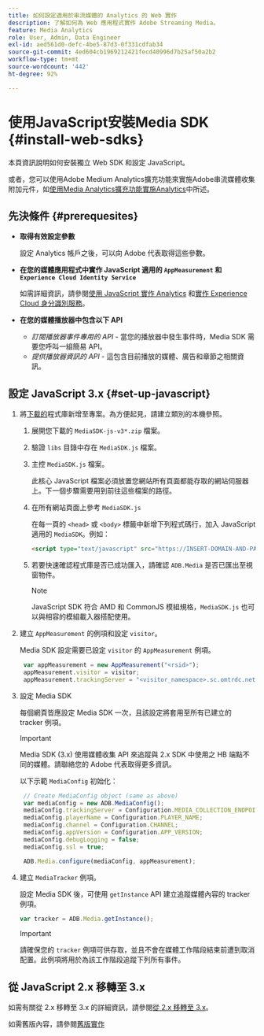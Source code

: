```yaml
---
title: 如何設定適用於串流媒體的 Analytics 的 Web 實作
description: 了解如何為 Web 應用程式實作 Adobe Streaming Media。
feature: Media Analytics
role: User, Admin, Data Engineer
exl-id: aed561d0-defc-4be5-87d3-0f331cdfab34
source-git-commit: 4ed604cb1969212421fecd40996d7b25af50a2b2
workflow-type: tm+mt
source-wordcount: '442'
ht-degree: 92%

---
```


# 使用JavaScript安裝Media SDK {#install-web-sdks}

本頁資訊說明如何安裝獨立 Web SDK 和設定 JavaScript。

或者，您可以使用Adobe Medium Analytics擴充功能來實施Adobe串流媒體收集附加元件，如[使用Media Analytics擴充功能實施Analytics](/help/implementation/media-sdk/setup/web-implementation-tags.md)中所述。

## 先決條件 {#prerequesites}

* **取得有效設定參數**

  設定 Analytics 帳戶之後，可以向 Adobe 代表取得這些參數。

* **在您的媒體應用程式中實作 JavaScript 適用的 `AppMeasurement` 和 `Experience Cloud Identity Service`**

  如需詳細資訊，請參閱[使用 JavaScript 實作 Analytics](https://experienceleague.adobe.com/docs/analytics/implementation/js/overview.html?lang=zh-Hant) 和[實作 Experience Cloud 身分識別服務](https://experienceleague.adobe.com/docs/id-service/using/implementation/setup-analytics.html?lang=zh-Hant)。

* **在您的媒體播放器中包含以下 API**

   * *訂閱播放器事件專用的 API* - 當您的播放器中發生事件時，Media SDK 需要您呼叫一組簡易 API。
   * *提供播放器資訊的 API* - 這包含目前播放的媒體、廣告和章節之相關資訊。

## 設定 JavaScript 3.x {#set-up-javascript}

1. 將[下載的](/help/getting-started/download-sdks.md)程式庫新增至專案。為方便起見，請建立類別的本機參照。

   1. 展開您下載的 `MediaSDK-js-v3*.zip` 檔案。
   1. 驗證 `libs` 目錄中存在 `MediaSDK.js` 檔案。

   1. 主控 `MediaSDK.js` 檔案。

      此核心 JavaScript 檔案必須放置您網站所有頁面都能存取的網站伺服器上。下一個步驟需要用到前往這些檔案的路徑。

   1. 在所有網站頁面上參考 `MediaSDK.js`

      在每一頁的 `<head>` 或 `<body>` 標籤中新增下列程式碼行，加入 JavaScript 適用的 `MediaSDK`。例如：

      ```html
      <script type="text/javascript" src="https://INSERT-DOMAIN-AND-PATH-TO-CODE-HERE/MediaSDK.js"></script>
      ```

   1. 若要快速確認程式庫是否已成功匯入，請確認 `ADB.Media` 是否已匯出至視窗物件。

      >[!NOTE]
      >
      >JavaScript SDK 符合 AMD 和 CommonJS 模組規格，`MediaSDK.js` 也可以與相容的模組載入器搭配使用。

1. 建立 `AppMeasurement` 的例項和設定 `visitor`。

   Media SDK 設定需要已設定 `visitor` 的 `AppMeasurement` 例項。

   ```js
    var appMeasurement = new AppMeasurement("<rsid>");
    appMeasurement.visitor = visitor;
    appMeasurement.trackingServer = "<visitor_namespace>.sc.omtrdc.net";
   ```

1. 設定 Media SDK

   每個網頁皆應設定 Media SDK 一次，且該設定將套用至所有已建立的 tracker 例項。

   >[!IMPORTANT]
   >
   > Media SDK (3.x) 使用媒體收集 API 來追蹤與 2.x SDK 中使用之 HB 端點不同的媒體。請聯絡您的 Adobe 代表取得更多資訊。

   以下示範 `MediaConfig` 初始化：

   ```js
    // Create MediaConfig object (same as above)
    var mediaConfig = new ADB.MediaConfig();
    mediaConfig.trackingServer = Configuration.MEDIA_COLLECTION_ENDPOINT;
    mediaConfig.playerName = Configuration.PLAYER_NAME;
    mediaConfig.channel = Configuration.CHANNEL;
    mediaConfig.appVersion = Configuration.APP_VERSION;
    mediaConfig.debugLogging = false;
    mediaConfig.ssl = true;
   
    ADB.Media.configure(mediaConfig, appMeasurement);
   ```

1. 建立 `MediaTracker` 例項。

   設定 Media SDK 後，可使用 `getInstance` API 建立追蹤媒體內容的 tracker 例項。

   ```js
   var tracker = ADB.Media.getInstance();
   ```

   >[!IMPORTANT]
   >
   >請確保您的 `tracker` 例項可供存取，並且不會在媒體工作階段結束前遭到取消配置。此例項將用於為該工作階段追蹤下列所有事件。

## 從 JavaScript 2.x 移轉至 3.x

如需有關從 2.x 移轉至 3.x 的詳細資訊，請參閱[從 2.x 移轉至 3.x](https://adobe-marketing-cloud.github.io/media-sdks/reference/javascript_3x/MigrationGuide.html)。

如需舊版內容，請參閱[舊版實作](/help/legacy/media-sdk/setup/setup-overview.md)
